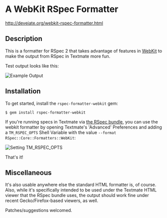 # A WebKit RSpec Formatter

http://deveiate.org/webkit-rspec-formatter.html

## Description

This is a formatter for RSpec 2 that takes advantage of features in [WebKit](http://webkit.org/) to make the output from RSpec in Textmate more fun.

Test output looks like this:

![Example Output](http://deveiate.org/images/tmrspec-example.png)

## Installation

To get started, install the `rspec-formatter-webkit` gem:

    $ gem install rspec-formatter-webkit

If you're running specs in Textmate via [the RSpec bundle](http://github.com/rspec/rspec-tmbundle), you can use the webkit formatter by opening Textmate's 'Advanced' Preferences and adding a `TM_RSPEC_OPTS` Shell Variable with the value `--format RSpec::Core::Formatters::WebKit`:

![Setting TM_RSPEC_OPTS](http://deveiate.org/images/tmrspecopts-shellvar.png)

That's it!

## Miscellaneous

It's also usable anywhere else the standard HTML formatter is, of course. Also, while it's specifically intended to be used under the Textmate HTML viewer that the RSpec bundle uses, the output should work fine under recent Gecko/Firefox-based viewers, as well. 

Patches/suggestions welcomed.

